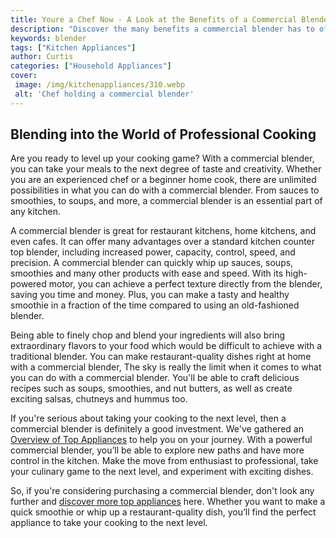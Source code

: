 ```yaml
---
title: Youre a Chef Now - A Look at the Benefits of a Commercial Blender
description: "Discover the many benefits a commercial blender has to offer to aspiring chefs Learn how to properly use your new blender and explore the vast possibilities that make it a valuable kitchen appliance"
keywords: blender
tags: ["Kitchen Appliances"]
author: Curtis
categories: ["Household Appliances"]
cover: 
 image: /img/kitchenappliances/310.webp
 alt: 'Chef holding a commercial blender'
---
```

## Blending into the World of Professional Cooking 

Are you ready to level up your cooking game? With a commercial blender, you can take your meals to the next degree of taste and creativity. Whether you are an experienced chef or a beginner home cook, there are unlimited possibilities in what you can do with a commercial blender. From sauces to smoothies, to soups, and more, a commercial blender is an essential part of any kitchen. 

A commercial blender is great for restaurant kitchens, home kitchens, and even cafes. It can offer many advantages over a standard kitchen counter top blender, including increased power, capacity, control, speed, and precision. A commercial blender can quickly whip up sauces, soups, smoothies and many other products with ease and speed. With its high-powered motor, you can achieve a perfect texture directly from the blender, saving you time and money. Plus, you can make a tasty and healthy smoothie in a fraction of the time compared to using an old-fashioned blender. 

Being able to finely chop and blend your ingredients will also bring extraordinary flavors to your food which would be difficult to achieve with a traditional blender. You can make restaurant-quality dishes right at home with a commercial blender, The sky is really the limit when it comes to what you can do with a commercial blender. You'll be able to craft delicious recipes such as soups, smoothies, and nut butters, as well as create exciting salsas, chutneys and hummus too. 

If you're serious about taking your cooking to the next level, then a commercial blender is definitely a good investment. We've gathered an [Overview of Top Appliances](./pages/appliance-overview) to help you on your journey. With a powerful commercial blender, you’ll be able to explore new paths and have more control in the kitchen. Make the move from enthusiast to professional, take your culinary game to the next level, and experiment with exciting dishes. 

So, if you're considering purchasing a commercial blender, don't look any further and [discover more top appliances](./pages/appliance-overview) here. Whether you want to make a quick smoothie or whip up a restaurant-quality dish, you’ll find the perfect appliance to take your cooking to the next level.

